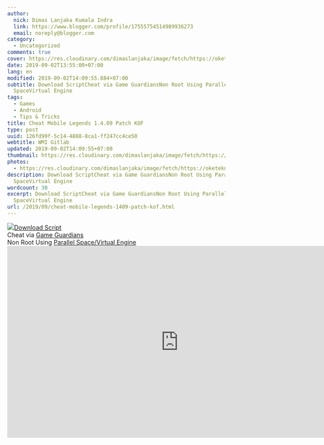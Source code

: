 ```yaml
---
author:
  nick: Dimas Lanjaka Kumala Indra
  link: https://www.blogger.com/profile/17555754514989936273
  email: noreply@blogger.com
category:
  - Uncategorized
comments: true
cover: https://res.cloudinary.com/dimaslanjaka/image/fetch/https://oketekno.com/wp-content/uploads/2019/04/Granger-Mobile-Legends-1068x534.jpg
date: 2019-09-02T13:55:00+07:00
lang: en
modified: 2019-09-02T14:09:55.884+07:00
subtitle: Download ScriptCheat via Game GuardiansNon Root Using Parallel
  SpaceVirtual Engine
tags:
  - Games
  - Android
  - Tips & Tricks
title: Cheat Mobile Legends 1.4.09 Patch KOF
type: post
uuid: 126fd99f-5c14-4888-8ca1-ff247cc4ce50
webtitle: WMI Gitlab
updated: 2019-09-02T14:09:55+07:00
thumbnail: https://res.cloudinary.com/dimaslanjaka/image/fetch/https://oketekno.com/wp-content/uploads/2019/04/Granger-Mobile-Legends-1068x534.jpg
photos:
  - https://res.cloudinary.com/dimaslanjaka/image/fetch/https://oketekno.com/wp-content/uploads/2019/04/Granger-Mobile-Legends-1068x534.jpg
description: Download ScriptCheat via Game GuardiansNon Root Using Parallel
  SpaceVirtual Engine
wordcount: 30
excerpt: Download ScriptCheat via Game GuardiansNon Root Using Parallel
  SpaceVirtual Engine
url: /2019/09/cheat-mobile-legends-1409-patch-kof.html
---
```


<div dir="ltr" trbidi="on"><a href="https://res.cloudinary.com/dimaslanjaka/image/fetch/https://oketekno.com/wp-content/uploads/2019/04/Granger-Mobile-Legends-1068x534.jpg" imageanchor="1" rel="noopener noreferer nofollow"><img border="0" src="https://res.cloudinary.com/dimaslanjaka/image/fetch/https://oketekno.com/wp-content/uploads/2019/04/Granger-Mobile-Legends-1068x534.jpg" data-original-width="800" data-original-height="400"></a><a href="http://www.mediafire.com/file/17nfx94ljgj347c/Maphack_1.4.09_rundog17_.lua/file" rel="noopener noreferer nofollow">Download Script</a><br>Cheat via <a href="https://gameguardian.net/download" rel="noopener noreferer nofollow">Game Guardians</a><br>Non Root Using <a href="https://parallel-space.id.uptodown.com/android/download" rel="noopener noreferer nofollow">Parallel Space/Virtual Engine</a></div> <iframe frameborder="0" scrolling="no" marginheight="0" marginwidth="0" width="788.54" height="443" type="text/html" src="https://www.youtube.com/embed/R_xrWgfkxUg?autoplay=1&amp;fs=1&amp;iv_load_policy=3&amp;showinfo=0&amp;rel=0&amp;cc_load_policy=0&amp;start=0&amp;end=0&amp;origin=https://youtubeembedcode.com"><div><small><a href="https://youtubeembedcode.com/en">youtubeembedcode en</a></small></div><div><small><a href="http://add-link-exchange.com">visit this link</a></small></div><div><small><a href="https://youtubeembedcode.com/nl/">youtubeembedcode nl</a></small></div><div><small><a href="http://add-link-exchange.com">add-link-exchange</a></small></div></iframe>